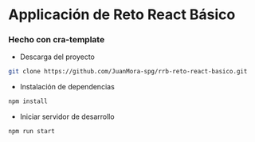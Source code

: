 # Applicación de Reto React Básico

### Hecho con cra-template

- Descarga del proyecto
```bash
git clone https://github.com/JuanMora-spg/rrb-reto-react-basico.git
```
- Instalación de dependencias
```bash
npm install
```

- Iniciar servidor de desarrollo
```bash
npm run start
```